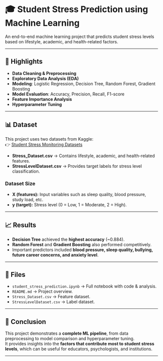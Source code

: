 # 🎓 Student Stress Prediction using Machine Learning

An end-to-end machine learning project that predicts student stress levels based on lifestyle, academic, and health-related factors.

---

## 🚀 Highlights
- **Data Cleaning & Preprocessing**
- **Exploratory Data Analysis (EDA)**
- **Modeling**: Logistic Regression, Decision Tree, Random Forest, Gradient Boosting
- **Model Evaluation**: Accuracy, Precision, Recall, F1-score
- **Feature Importance Analysis**
- **Hyperparameter Tuning**

---

## 📊 Dataset

This project uses two datasets from Kaggle:  
👉 [Student Stress Monitoring Datasets](https://www.kaggle.com/datasets/mdsultanulislamovi/student-stress-monitoring-datasets)

- **Stress_Dataset.csv** → Contains lifestyle, academic, and health-related features.  
- **StressLevelDataset.csv** → Provides target labels for stress level classification.  

### Dataset Size
- **X (features):** Input variables such as sleep quality, blood pressure, study load, etc.  
- **y (target):** Stress level (0 = Low, 1 = Moderate, 2 = High).  

---

## 📈 Results

- **Decision Tree** achieved the **highest accuracy** (~0.884).  
- **Random Forest** and **Gradient Boosting** also performed competitively.  
- Important predictors included **blood pressure, sleep quality, bullying, future career concerns, and anxiety level**.  

---

## 📂 Files
- `student_stress_prediction.ipynb` → Full notebook with code & analysis.  
- `README.md` → Project overview.  
- `Stress_Dataset.csv` → Feature dataset.  
- `StressLevelDataset.csv` → Label dataset.  

---

## 🔎 Conclusion
This project demonstrates a **complete ML pipeline**, from data preprocessing to model comparison and hyperparameter tuning.  
It provides insights into the **factors that contribute most to student stress levels**, which can be useful for educators, psychologists, and institutions.  

---

